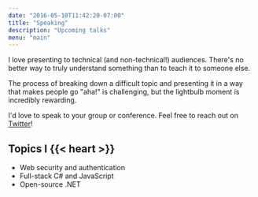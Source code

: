 ```yaml
---
date: "2016-05-10T11:42:20-07:00"
title: "Speaking"
description: "Upcoming talks"
menu: "main"
---
```


I love presenting to technical (and non-technical!) audiences. There's no better way to truly understand something than to teach it to someone else.

The process of breaking down a difficult topic and presenting it in a way that makes people go "aha!" is challenging, but the lightbulb moment is incredibly rewarding.

I'd love to speak to your group or conference. Feel free to reach out on [Twitter](https://twitter.com/nbarbettini)!

## Topics I {{< heart >}}

* Web security and authentication
* Full-stack C# and JavaScript
* Open-source .NET

